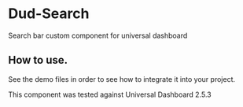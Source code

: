 # Dud-Search
 Search bar custom component for universal dashboard

## How to use.

See the demo files in order to see how to integrate it into your project. 

This component was tested against Universal Dashboard 2.5.3